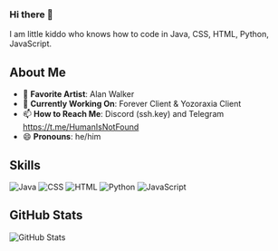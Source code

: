 ### Hi there 👋

I am little kiddo who knows how to code in Java, CSS, HTML, Python, JavaScript.

## About Me

- 🎵 **Favorite Artist**: Alan Walker
- 🔭 **Currently Working On**: Forever Client & Yozoraxia Client
- 📫 **How to Reach Me**: Discord (ssh.key) and Telegram https://t.me/HumanIsNotFound
- 😄 **Pronouns**: he/him

## Skills
![Java](https://img.shields.io/badge/Java-007396?style=for-the-badge&logo=java&logoColor=white)
![CSS](https://img.shields.io/badge/CSS-1572B6?style=for-the-badge&logo=css3&logoColor=white)
![HTML](https://img.shields.io/badge/HTML-E34F26?style=for-the-badge&logo=html5&logoColor=white)
![Python](https://img.shields.io/badge/Python-3776AB?style=for-the-badge&logo=python&logoColor=white)
![JavaScript](https://img.shields.io/badge/JavaScript-F7DF1E?style=for-the-badge&logo=javascript&logoColor=white)

## GitHub Stats
![GitHub Stats](https://github-readme-stats.vercel.app/api?username=Y0Z0R4&show_icons=true&theme=radical)
